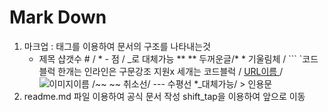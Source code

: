 # Mark Down

1. 마크업 : 태그를 이용하여 문서의 구조를 나타내는것
   - 제목 샵갯수 # /  * - 점 / _로 대체가능 ** ** 두꺼운글/* * 기울림체  / ``` `코드블럭 한개는 인라인은 구문강조 지원x 세개는 코드블럭 / [URL이름 ](URL) /![이미지이름](이미지url) /~~ ~~ 취소선/ --- 수평선 *_대체가능/ > 인용문 
2. readme.md 파일 이용하여 공식 문서 작성
   shift_tap을 이용하여 앞으로 이동



 











